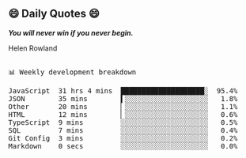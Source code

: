 ## 😄 Daily Quotes 😄

_**You will never win if you never begin.**_

Helen Rowland

<pre>

📊 Weekly development breakdown

JavaScript  31 hrs 4 mins  ████████████████████░  95.4%
JSON        35 mins        ▍░░░░░░░░░░░░░░░░░░░░   1.8%
Other       20 mins        ▏░░░░░░░░░░░░░░░░░░░░   1.1%
HTML        12 mins        ▏░░░░░░░░░░░░░░░░░░░░   0.6%
TypeScript  9 mins         ░░░░░░░░░░░░░░░░░░░░░   0.5%
SQL         7 mins         ░░░░░░░░░░░░░░░░░░░░░   0.4%
Git Config  3 mins         ░░░░░░░░░░░░░░░░░░░░░   0.2%
Markdown    0 secs         ░░░░░░░░░░░░░░░░░░░░░   0.0%
</pre>